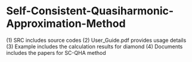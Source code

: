 # Self-Consistent-Quasiharmonic-Approximation-Method
(1) SRC includes source codes
(2) User_Guide.pdf provides usage details
(3) Example includes the calculation results for diamond
(4) Documents includes the papers for SC-QHA method
